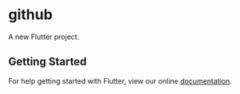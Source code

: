 # github

A new Flutter project.

## Getting Started

For help getting started with Flutter, view our online
[documentation](https://flutter.io/).
